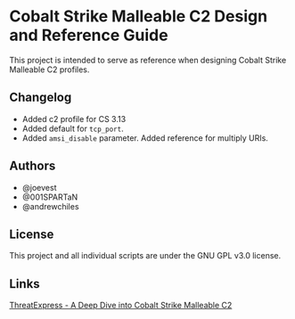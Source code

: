 # Cobalt Strike Malleable C2 Design and Reference Guide

This project is intended to serve as reference when designing Cobalt Strike Malleable C2 profiles.

## Changelog

- Added c2 profile for CS 3.13
- Added default for `tcp_port`. 
- Added `amsi_disable` parameter. Added reference for multiply URIs. 

## Authors

- @joevest
- @001SPARTaN
- @andrewchiles

## License

This project and all individual scripts are under the GNU GPL v3.0 license.

## Links
[ThreatExpress - A Deep Dive into Cobalt Strike Malleable C2](http://threatexpress.com/2018/09/a-deep-dive-into-cobalt-strike-malleable-c2/)